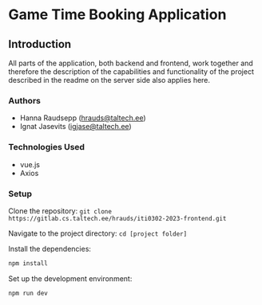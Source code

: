 # Game Time Booking Application

## Introduction

All parts of the application, both backend and frontend, work together and therefore the description of the capabilities
and functionality of the project described in the readme on the server side also applies here.

### Authors

- Hanna Raudsepp (hrauds@taltech.ee)
- Ignat Jasevits (igjase@taltech.ee)

### Technologies Used

- vue.js
- Axios

### Setup

Clone the repository:
`git clone https://gitlab.cs.taltech.ee/hrauds/iti0302-2023-frontend.git`

Navigate to the project directory:
`cd [project folder]`

Install the dependencies:
```sh
npm install
```


Set up the development environment:
```sh
npm run dev
```
